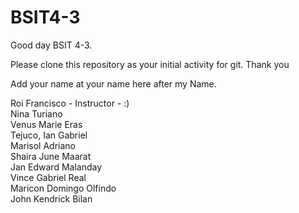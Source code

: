 # BSIT4-3

Good day BSIT 4-3.

Please clone this repository as your initial activity for git. Thank you

Add your name at your name here after my Name.

Roi Francisco - Instructor - :)
<br>Nina Turiano
<br>Venus Marie Eras
<br>Tejuco, Ian Gabriel
<br>Marisol Adriano
<br>Shaira June Maarat
<br>Jan Edward Malanday
<br>Vince Gabriel Real
<br>Maricon Domingo Olfindo
<br>John Kendrick Bilan
